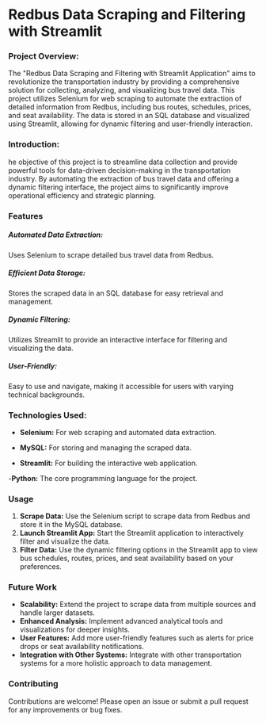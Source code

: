 # Redbus Data Scraping and Filtering with Streamlit
### Project Overview:
The "Redbus Data Scraping and Filtering with Streamlit Application" aims to revolutionize the transportation industry by providing a comprehensive solution for collecting, analyzing, and visualizing bus travel data. This project utilizes Selenium for web scraping to automate the extraction of detailed information from Redbus, including bus routes, schedules, prices, and seat availability. The data is stored in an SQL database and visualized using Streamlit, allowing for dynamic filtering and user-friendly interaction.
### Introduction:
he objective of this project is to streamline data collection and provide powerful tools for data-driven decision-making in the transportation industry. By automating the extraction of bus travel data and offering a dynamic filtering interface, the project aims to significantly improve operational efficiency and strategic planning.
### Features
##### Automated Data Extraction: 
  Uses Selenium to scrape detailed bus travel data from Redbus.
##### Efficient Data Storage: 
  Stores the scraped data in an SQL database for easy retrieval and management.
##### Dynamic Filtering: 
  Utilizes Streamlit to provide an interactive interface for filtering and visualizing the data.
##### User-Friendly: 
  Easy to use and navigate, making it accessible for users with varying technical backgrounds.
### Technologies Used:
- **Selenium:** For web scraping and automated data extraction.

- **MySQL:** For storing and managing the scraped data.

- **Streamlit:** For building the interactive web application.

-**Python:** The core programming language for the project.
### Usage
1. **Scrape Data:** Use the Selenium script to scrape data from Redbus and store it in the MySQL database.
2. **Launch Streamlit App:** Start the Streamlit application to interactively filter and visualize the data.
3. **Filter Data:** Use the dynamic filtering options in the Streamlit app to view bus schedules, routes, prices, and seat availability based on your preferences.

### Future Work
- **Scalability:** Extend the project to scrape data from multiple sources and handle larger datasets.
- **Enhanced Analysis:** Implement advanced analytical tools and visualizations for deeper insights.
- **User Features:** Add more user-friendly features such as alerts for price drops or seat availability notifications.
- **Integration with Other Systems:** Integrate with other transportation systems for a more holistic approach to data management.

### Contributing
 Contributions are welcome! Please open an issue or submit a pull request for any improvements or bug fixes.
